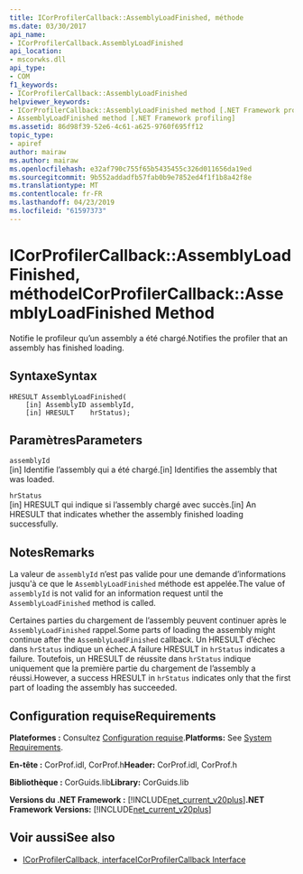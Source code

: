 ```yaml
---
title: ICorProfilerCallback::AssemblyLoadFinished, méthode
ms.date: 03/30/2017
api_name:
- ICorProfilerCallback.AssemblyLoadFinished
api_location:
- mscorwks.dll
api_type:
- COM
f1_keywords:
- ICorProfilerCallback::AssemblyLoadFinished
helpviewer_keywords:
- ICorProfilerCallback::AssemblyLoadFinished method [.NET Framework profiling]
- AssemblyLoadFinished method [.NET Framework profiling]
ms.assetid: 86d98f39-52e6-4c61-a625-9760f695ff12
topic_type:
- apiref
author: mairaw
ms.author: mairaw
ms.openlocfilehash: e32af790c755f65b5435455c326d011656da19ed
ms.sourcegitcommit: 9b552addadfb57fab0b9e7852ed4f1f1b8a42f8e
ms.translationtype: MT
ms.contentlocale: fr-FR
ms.lasthandoff: 04/23/2019
ms.locfileid: "61597373"
---
```

# <a name="icorprofilercallbackassemblyloadfinished-method"></a><span data-ttu-id="d1320-102">ICorProfilerCallback::AssemblyLoadFinished, méthode</span><span class="sxs-lookup"><span data-stu-id="d1320-102">ICorProfilerCallback::AssemblyLoadFinished Method</span></span>
<span data-ttu-id="d1320-103">Notifie le profileur qu’un assembly a été chargé.</span><span class="sxs-lookup"><span data-stu-id="d1320-103">Notifies the profiler that an assembly has finished loading.</span></span>  
  
## <a name="syntax"></a><span data-ttu-id="d1320-104">Syntaxe</span><span class="sxs-lookup"><span data-stu-id="d1320-104">Syntax</span></span>  
  
```  
HRESULT AssemblyLoadFinished(  
    [in] AssemblyID assemblyId,  
    [in] HRESULT    hrStatus);  
```  
  
## <a name="parameters"></a><span data-ttu-id="d1320-105">Paramètres</span><span class="sxs-lookup"><span data-stu-id="d1320-105">Parameters</span></span>  
 `assemblyId`  
 <span data-ttu-id="d1320-106">[in] Identifie l’assembly qui a été chargé.</span><span class="sxs-lookup"><span data-stu-id="d1320-106">[in] Identifies the assembly that was loaded.</span></span>  
  
 `hrStatus`  
 <span data-ttu-id="d1320-107">[in] HRESULT qui indique si l’assembly chargé avec succès.</span><span class="sxs-lookup"><span data-stu-id="d1320-107">[in] An HRESULT that indicates whether the assembly finished loading successfully.</span></span>  
  
## <a name="remarks"></a><span data-ttu-id="d1320-108">Notes</span><span class="sxs-lookup"><span data-stu-id="d1320-108">Remarks</span></span>  
 <span data-ttu-id="d1320-109">La valeur de `assemblyId` n’est pas valide pour une demande d’informations jusqu'à ce que le `AssemblyLoadFinished` méthode est appelée.</span><span class="sxs-lookup"><span data-stu-id="d1320-109">The value of `assemblyId` is not valid for an information request until the `AssemblyLoadFinished` method is called.</span></span>  
  
 <span data-ttu-id="d1320-110">Certaines parties du chargement de l’assembly peuvent continuer après le `AssemblyLoadFinished` rappel.</span><span class="sxs-lookup"><span data-stu-id="d1320-110">Some parts of loading the assembly might continue after the `AssemblyLoadFinished` callback.</span></span> <span data-ttu-id="d1320-111">Un HRESULT d’échec dans `hrStatus` indique un échec.</span><span class="sxs-lookup"><span data-stu-id="d1320-111">A failure HRESULT in `hrStatus` indicates a failure.</span></span> <span data-ttu-id="d1320-112">Toutefois, un HRESULT de réussite dans `hrStatus` indique uniquement que la première partie du chargement de l’assembly a réussi.</span><span class="sxs-lookup"><span data-stu-id="d1320-112">However, a success HRESULT in `hrStatus` indicates only that the first part of loading the assembly has succeeded.</span></span>  
  
## <a name="requirements"></a><span data-ttu-id="d1320-113">Configuration requise</span><span class="sxs-lookup"><span data-stu-id="d1320-113">Requirements</span></span>  
 <span data-ttu-id="d1320-114">**Plateformes :** Consultez [Configuration requise](../../../../docs/framework/get-started/system-requirements.md).</span><span class="sxs-lookup"><span data-stu-id="d1320-114">**Platforms:** See [System Requirements](../../../../docs/framework/get-started/system-requirements.md).</span></span>  
  
 <span data-ttu-id="d1320-115">**En-tête :** CorProf.idl, CorProf.h</span><span class="sxs-lookup"><span data-stu-id="d1320-115">**Header:** CorProf.idl, CorProf.h</span></span>  
  
 <span data-ttu-id="d1320-116">**Bibliothèque :** CorGuids.lib</span><span class="sxs-lookup"><span data-stu-id="d1320-116">**Library:** CorGuids.lib</span></span>  
  
 <span data-ttu-id="d1320-117">**Versions du .NET Framework :** [!INCLUDE[net_current_v20plus](../../../../includes/net-current-v20plus-md.md)]</span><span class="sxs-lookup"><span data-stu-id="d1320-117">**.NET Framework Versions:** [!INCLUDE[net_current_v20plus](../../../../includes/net-current-v20plus-md.md)]</span></span>  
  
## <a name="see-also"></a><span data-ttu-id="d1320-118">Voir aussi</span><span class="sxs-lookup"><span data-stu-id="d1320-118">See also</span></span>

- [<span data-ttu-id="d1320-119">ICorProfilerCallback, interface</span><span class="sxs-lookup"><span data-stu-id="d1320-119">ICorProfilerCallback Interface</span></span>](../../../../docs/framework/unmanaged-api/profiling/icorprofilercallback-interface.md)
